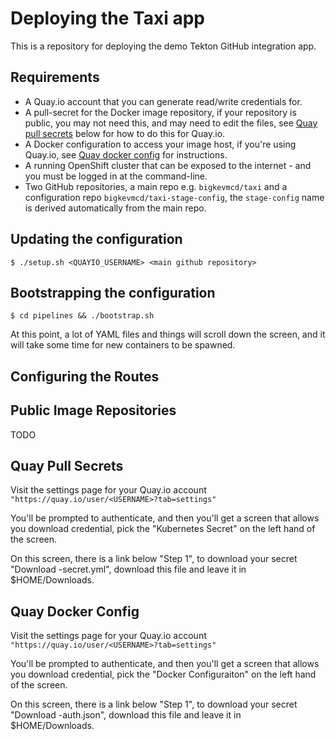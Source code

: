 # Deploying the Taxi app

This is a repository for deploying the demo Tekton GitHub integration app.

## Requirements

 * A Quay.io account that you can generate read/write credentials for.
 * A pull-secret for the Docker image repository, if your repository is public, you may not need this, and may need to edit the files, see [Quay pull secrets](#quay-pull-secrets) below for how to do this for Quay.io.
 * A Docker configuration to access your image host, if you're using Quay.io, see [Quay docker config](#quay-docker-config) for instructions.
 * A running OpenShift cluster that can be exposed to the internet - and you must be logged in at the command-line.
 * Two GitHub repositories, a main repo e.g. `bigkevmcd/taxi` and a configuration repo `bigkevmcd/taxi-stage-config`, the `stage-config` name is derived automatically from the main repo.

## Updating the configuration

 ```shell
 $ ./setup.sh <QUAYIO_USERNAME> <main github repository>
 ```

## Bootstrapping the configuration

 ```shell
 $ cd pipelines && ./bootstrap.sh
 ```

At this point, a lot of YAML files and things will scroll down the screen, and
it will take some time for new containers to be spawned.

## Configuring the Routes


## Public Image Repositories

TODO

## Quay Pull Secrets

Visit the settings page for your Quay.io account `"https://quay.io/user/<USERNAME>?tab=settings"`

You'll be prompted to authenticate, and then you'll get a screen that allows you download credential, pick the "Kubernetes Secret" on the left hand of the
screen.

On this screen, there is a link below "Step 1", to download your secret "Download <USERNAME>-secret.yml", download this file and leave it in $HOME/Downloads.

## Quay Docker Config

Visit the settings page for your Quay.io account `"https://quay.io/user/<USERNAME>?tab=settings"`

You'll be prompted to authenticate, and then you'll get a screen that allows you download credential, pick the "Docker Configuraiton" on the left hand of the screen.

On this screen, there is a link below "Step 1", to download your secret "Download <USERNAME>-auth.json", download this file and leave it in $HOME/Downloads.




